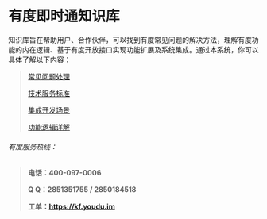 # **有度即时通知识库**

知识库旨在帮助用户、合作伙伴，可以找到有度常见问题的解决方法，理解有度功能的内在逻辑、基于有度开放接口实现功能扩展及系统集成。通过本系统，你可以具体了解以下内容：

> [常见问题处理](./questions/_questions.md)
>
> [技术服务标准](./_support)
>
> [集成开发场景](./integration/_integration.md)
>
> [功能逻辑详解](./functions/_functions.md)

###### 有度服务热线：

> **电话：400-097-0006**
>
> **Q   Q：2851351755  /  2850184518**
>
> **工单：https://kf.youdu.im**
